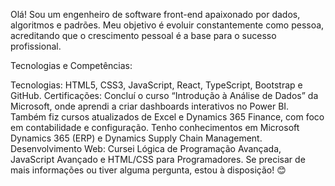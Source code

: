 Olá! Sou um engenheiro de software front-end apaixonado por dados, algoritmos e padrões. Meu objetivo é evoluir constantemente como pessoa, acreditando que o crescimento pessoal é a base para o sucesso profissional.

Tecnologias e Competências:

Tecnologias: HTML5, CSS3, JavaScript, React, TypeScript, Bootstrap e GitHub.
Certificações:
Concluí o curso “Introdução à Análise de Dados” da Microsoft, onde aprendi a criar dashboards interativos no Power BI.
Também fiz cursos atualizados de Excel e Dynamics 365 Finance, com foco em contabilidade e configuração.
Tenho conhecimentos em Microsoft Dynamics 365 (ERP) e Dynamics Supply Chain Management.
Desenvolvimento Web:
Cursei Lógica de Programação Avançada, JavaScript Avançado e HTML/CSS para Programadores.
Se precisar de mais informações ou tiver alguma pergunta, estou à disposição! 😊
